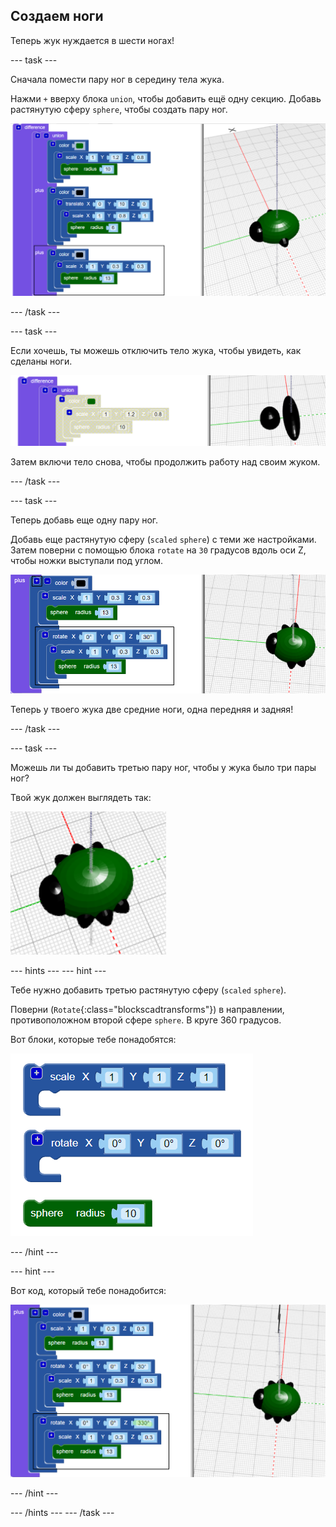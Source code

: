## Создаем ноги

Теперь жук нуждается в шести ногах!

--- task ---

Сначала помести пару ног в середину тела жука.

Нажми `+` вверху блока `union`, чтобы добавить ещё одну секцию. Добавь растянутую сферу `sphere`, чтобы создать пару ног.

![снимок экрана](images/bug-legs-middle-annotated.png)

--- /task ---

--- task ---

Если хочешь, ты можешь отключить тело жука, чтобы увидеть, как сделаны ноги.

![снимок экрана](images/bug-legs-disable.png)

Затем включи тело снова, чтобы продолжить работу над своим жуком.

--- /task ---

--- task ---

Теперь добавь еще одну пару ног.

Добавь еще растянутую сферу (`scaled` `sphere`) с теми же настройками. Затем поверни с помощью блока `rotate` на `30` градусов вдоль оси Z, чтобы ножки выступали под углом.

![снимок экрана](images/bug-legs-2-annotated.png)

Теперь у твоего жука две средние ноги, одна передняя и задняя!

--- /task ---

--- task ---

Можешь ли ты добавить третью пару ног, чтобы у жука было три пары ног?

Твой жук должен выглядеть так:

![снимок экрана](images/bug-finished.png)

--- hints ---
 --- hint ---

Тебе нужно добавить третью растянутую сферу (`scaled` `sphere`).

Поверни (`Rotate`{:class="blockscadtransforms"}) в направлении, противоположном второй сфере `sphere`. В круге 360 градусов.

Вот блоки, которые тебе понадобятся:

![снимок экрана](images/bug-legs-blocks.png)

--- /hint ---

--- hint ---

Вот код, который тебе понадобится:

![снимок экрана](images/bug-legs-3-annotated.png)

--- /hint ---

--- /hints --- --- /task ---